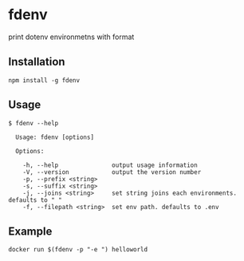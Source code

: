 # fdenv

print dotenv environmetns with format

## Installation

`npm install -g fdenv`

## Usage

```
$ fdenv --help

  Usage: fdenv [options]

  Options:

    -h, --help               output usage information
    -V, --version            output the version number
    -p, --prefix <string>    
    -s, --suffix <string>    
    -j, --joins <string>     set string joins each environments. defaults to " "
    -f, --filepath <string>  set env path. defaults to .env
```

## Example

`docker run $(fdenv -p "-e ") helloworld`
